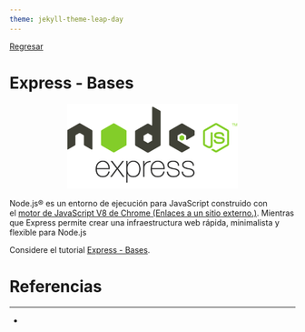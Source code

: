 ```yaml
---
theme: jekyll-theme-leap-day
---
```


[Regresar](/DAWM-2022/)

Express - Bases
===============

<p align="center">
  <img width="300" height="150" src="imagenes/node_express.png">
</p>


Node.js® es un entorno de ejecución para JavaScript construido con el [motor de JavaScript V8 de Chrome (Enlaces a un sitio externo.)](https://v8.dev/ "https://v8.dev/"). Mientras que Express permite crear una infraestructura web rápida, minimalista y flexible para Node.js

Considere el tutorial [Express - Bases](https://dawfiec.github.io/DAWM-2022/tutoriales/express_bases.html).

Referencias 
===========

* * *

* 